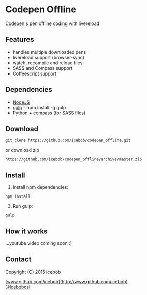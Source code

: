 # Codepen Offline
Codepen's pen offline coding with livereload

## Features
- handles multiple downloaded pens
- livereload support (browser-sync)
- watch, recompile and reload files
- SASS and Compass support
- Coffeescript support


## Dependencies

- [NodeJS](http://nodejs.org)
- [gulp](http://gulpjs.com) - npm install -g gulp
- Python + compass (for SASS files)

## Download
```
git clone https://github.com/icebob/codepen_offline.git
```

or download zip

```
https://github.com/icebob/codepen_offline/archive/master.zip
```

## Install

1. Install npm dependencies:
```
npm install
```
3. Run gulp:
```
gulp
```

## How it works
...youtube video coming soon :)

## Contact

Copyright (C) 2015 Icebob

[www.github.com/icebob](http://www.github.com/icebob)<br>
[@Icebobcsi](http://www.twitter.com/Icebobcsi)
